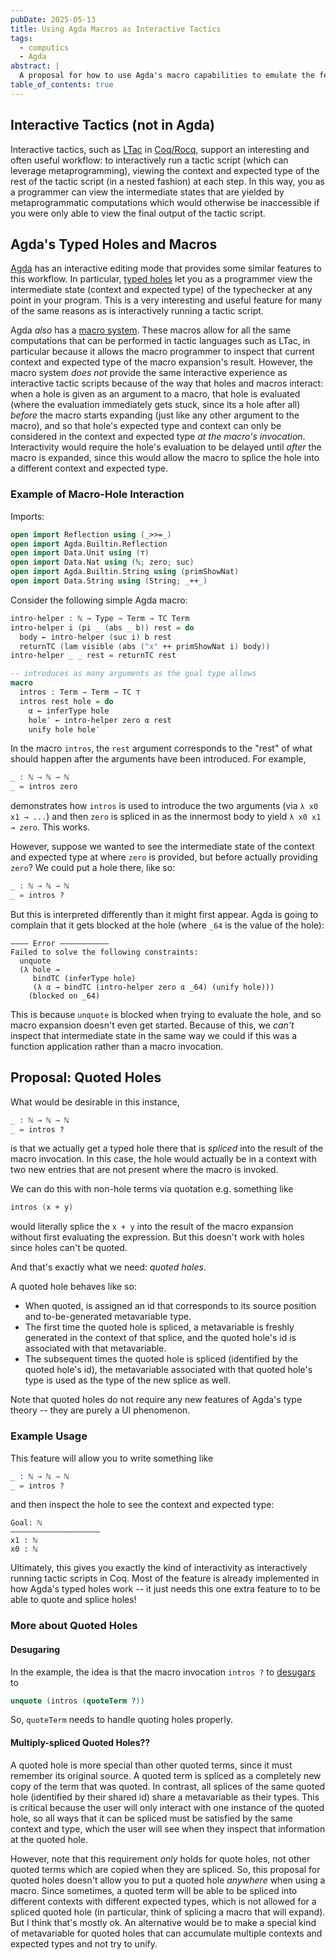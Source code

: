 ```yaml
---
pubDate: 2025-05-13
title: Using Agda Macros as Interactive Tactics
tags:
  - computics
  - Agda
abstract: |
  A proposal for how to use Agda's macro capabilities to emulate the features of interactive tactics LTac in Coq/Rocq. Agda's typed holes already get almost all the way there; they just need to handle interactive holes well!
table_of_contents: true
---
```


## Interactive Tactics (not in Agda)

Interactive tactics, such as [LTac](https://rocq-prover.org/doc/v8.19/refman/proof-engine/ltac.html) in [Coq/Rocq](https://rocq-prover.org/), support an interesting and often useful workflow: to interactively run a tactic script (which can leverage metaprogramming), viewing the context and expected type of the rest of the tactic script (in a nested fashion) at each step. In this way, you as a programmer can view the intermediate states that are yielded by metaprogrammatic computations which would otherwise be inaccessible if you were only able to view the final output of the tactic script.

## Agda's Typed Holes and Macros

[Agda](https://agda.readthedocs.io/en/latest/index.html) has an interactive editing mode that provides some similar features to this workflow. In particular, [typed holes](https://agda.readthedocs.io/en/latest/language/lexical-structure.html#holes) let you as a programmer view the intermediate state (context and expected type) of the typechecker at any point in your program. This is a very interesting and useful feature for many of the same reasons as is interactively running a tactic script.

Agda _also_ has a [macro system](https://agda.readthedocs.io/en/stable/language/reflection.html). These macros allow for all the same computations that can be performed in tactic languages such as LTac, in particular because it allows the macro programmer to inspect that current context and expected type of the macro expansion's result. However, the macro system _does not_ provide the same interactive experience as interactive tactic scripts because of the way that holes and macros interact: when a hole is given as an argument to a macro, that hole is evaluated (where the evaluation immediately gets stuck, since its a hole after all) _before_ the macro starts expanding (just like any other argument to the macro), and so that hole's expected type and context can only be considered in the context and expected type _at the macro's invocation_. Interactivity would require the hole's evaluation to be delayed until _after_ the macro is expanded, since this would allow the macro to splice the hole into a different context and expected type.

### Example of Macro-Hole Interaction

Imports:

```agda
open import Reflection using (_>>=_)
open import Agda.Builtin.Reflection
open import Data.Unit using (⊤)
open import Data.Nat using (ℕ; zero; suc)
open import Agda.Builtin.String using (primShowNat)
open import Data.String using (String; _++_)
```

Consider the following simple Agda macro:

```agda
intro-helper : ℕ → Type → Term → TC Term
intro-helper i (pi _ (abs _ b)) rest = do
  body ← intro-helper (suc i) b rest
  returnTC (lam visible (abs ("x" ++ primShowNat i) body))
intro-helper _ _ rest = returnTC rest

-- introduces as many arguments as the goal type allows
macro
  intros : Term → Term → TC ⊤
  intros rest hole = do
    α ← inferType hole
    hole′ ← intro-helper zero α rest
    unify hole hole′
```

In the macro `intros`, the `rest` argument corresponds to the "rest" of what should happen after the arguments have been introduced. For example,

```agda
_ : ℕ → ℕ → ℕ
_ = intros zero
```

demonstrates how `intros` is used to introduce the two arguments (via `λ x0 x1 → ...`) and then `zero` is spliced in as the innermost body to yield `λ x0 x1 → zero`. This works.

However, suppose we wanted to see the intermediate state of the context and expected type at where `zero` is provided, but before actually providing `zero`? We could put a hole there, like so:

```agda
_ : ℕ → ℕ → ℕ
_ = intros ?
```

But this is interpreted differently than it might first appear. Agda is going to complain that it gets blocked at the hole (where `_64` is the value of the hole):

```
———— Error ———————————
Failed to solve the following constraints:
  unquote
  (λ hole →
     bindTC (inferType hole)
     (λ α → bindTC (intro-helper zero α _64) (unify hole)))
    (blocked on _64)
```

This is because `unquote` is blocked when trying to evaluate the hole, and so macro expansion doesn't even get started. Because of this, we _can't_ inspect that intermediate state in the same way we could if this was a function application rather than a macro invocation.

## Proposal: Quoted Holes

What would be desirable in this instance,

```agda
_ : ℕ → ℕ → ℕ
_ = intros ?
```

is that we actually get a typed hole there that is _spliced_ into the result of the macro invocation. In this case, the hole would actually be in a context with two new entries that are not present where the macro is invoked.

We can do this with non-hole terms via quotation e.g. something like

```agda
intros (x + y)
```

would literally splice the `x + y` into the result of the macro expansion without first evaluating the expression. But this doesn't work with holes since holes can't be quoted.

And that's exactly what we need: _quoted holes_.

A quoted hole behaves like so:
- When quoted, is assigned an id that corresponds to its source position and to-be-generated metavariable type.
- The first time the quoted hole is spliced, a metavariable is freshly generated in the context of that splice, and the quoted hole's id is associated with that metavariable.
- The subsequent times the quoted hole is spliced (identified by the quoted hole's id), the metavariable associated with that quoted hole's type is used as the type of the new splice as well.

Note that quoted holes do not require any new features of Agda's type theory -- they are purely a UI phenomenon.

### Example Usage

This feature will allow you to write something like

```agda
_ : ℕ → ℕ → ℕ
_ = intros ?
```

and then inspect the hole to see the context and expected type:

```
Goal: ℕ
————————————————————
x1 : ℕ
x0 : ℕ
```

Ultimately, this gives you exactly the kind of interactivity as interactively running tactic scripts in Coq. Most of the feature is already implemented in how Agda's typed holes work -- it just needs this one extra feature to to be able to quote and splice holes!

### More about Quoted Holes

#### Desugaring

In the example, the idea is that the macro invocation `intros ?` to [desugars](https://agda.readthedocs.io/en/v2.8.0-rc1/language/reflection.html#macros)  to

```agda
unquote (intros (quoteTerm ?))
```

So, `quoteTerm` needs to handle quoting holes properly.

#### Multiply-spliced Quoted Holes??

A quoted hole is more special than other quoted terms, since it must remember its original source. A quoted term is spliced as a completely new copy of the term that was quoted. In contrast, all splices of the same quoted hole (identified by their shared id) share a metavariable as their types. This is critical because the user will only interact with one instance of the quoted hole, so all ways that it can be spliced must be satisfied by the same context and type, which the user will see when they inspect that information at the quoted hole.

However, note that this requirement _only_ holds for quote holes, not other quoted terms which are copied when they are spliced. So, this proposal for quoted holes doesn't allow you to put a quoted hole _anywhere_ when using a macro. Since sometimes, a quoted term will be able to be spliced into different contexts with different expected types, which is not allowed for a spliced quoted hole (in particular, think of splicing a macro that will expand). But I think that's mostly ok. An alternative would be to make a special kind of metavariable for quoted holes that can accumulate multiple contexts and expected types and not try to unify.
